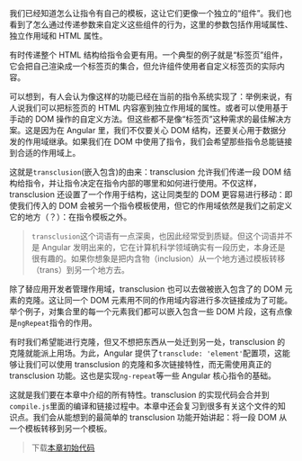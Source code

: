 我们已经知道怎么让指令有自己的模板，这让它们更像一个独立的“组件”。我们也看到了怎么通过传递参数来自定义这些组件的行为，这里的参数包括作用域属性、独立作用域和 HTML 属性。

有时传递整个 HTML 结构给指令会更有用。一个典型的例子就是“标签页”组件，它会把自己渲染成一个标签页的集合，但允许组件使用者自定义标签页的实际内容。

可以想到，有人会认为像这样的功能已经在当前的指令系统实现了：举例来说，有人说我们可以把标签页的 HTML 内容塞到独立作用域的属性。或者可以使用基于手动的 DOM 操作的自定义方法。但这些都不是像“标签页”这种需求的最佳解决方案。这是因为在 Angular 里，我们不仅要关心 DOM 结构，还要关心用于数据分发的作用域继承。如果我们在 DOM 中使用了指令，我们会希望那些指令总能链接到合适的作用域上。

这就是`transclusion`(嵌入包含)的由来：transclusion 允许我们传递一段 DOM 结构给指令，并让指令决定在指令内部的哪里和如何进行使用。不仅这样，transclusion 还设置了一个作用于结构，这让同类型的 DOM 更容易进行移动：即使我们传入的 DOM 会被另一个指令模板使用，但它的作用域依然是我们之前定义它的地方（？）：在指令模板之外。

> `transclusion`这个词语有一点深奥，也因此经常受到质疑。但这个词语并不是 Angular 发明出来的，它在计算机科学领域确实有一段历史，本身还是很有趣的。如果你想象是把内含物（inclusion）从一个地方通过模板转移（trans）到另一个地方去。

除了替应用开发者管理作用域，transclusion 也可以去做被嵌入包含了的 DOM 元素的克隆。这让同一个 DOM 元素用不同的作用域内容进行多次链接成为了可能。举个例子，对集合里的每一个元素我们都可以嵌入包含一些 DOM 片段，这有点像是`ngRepeat`指令的作用。

有时我们希望能进行克隆，但又不想把东西从一处迁到另一处，transclusion 的克隆就能派上用场。为此，Angular 提供了`transclude: 'element'`配置项，这能够让我们可以使用 transclusion 的克隆和多次链接特性，而无需使用真正的 transclusion 功能。这也是实现`ng-repeat`等一些 Angular 核心指令的基础。

这就是我们要在本章中介绍的所有特性。transclusion 的实现代码会合并到`compile.js`里面的编译和链接过程中。本章中还会复习到很多有关这个文件的知识点。我们会从能想到的最简单的 transclusion 功能开始讲起：将一段 DOM 从一个模板转移到另一个模板。

> 下载[本章初始代码](https://github.com/teropa/build-your-own-angularjs/releases/tag/chapter20-directive-templates)